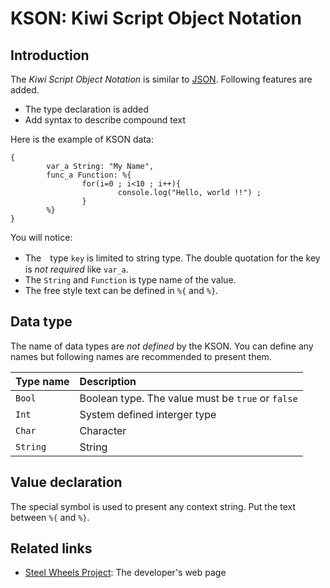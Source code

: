 # KSON: Kiwi Script Object Notation
## Introduction
The _Kiwi Script Object Notation_ is similar to [JSON](https://www.json.org/json-en.html).
Following features are added.
* The type declaration is added
* Add syntax to describe compound text

Here is the example of KSON data:
````
{
        var_a String: "My Name",
        func_a Function: %{
                for(i=0 ; i<10 ; i++){
                        console.log("Hello, world !!") ;
                }
        %}
}
````

You will notice:
* The　type `key` is limited to string type. The double quotation for the key is *not required* like `var_a`.
* The `String` and `Function` is type name of the value.
* The free style text can be defined in `%{` and `%}`.

## Data type
The name of data types are _not defined_ by the KSON.
You can define any names but following names are recommended
to present them.

|Type name      |Description                                            |
|:---           |:---                                                   |
|`Bool`         |Boolean type. The value must be `true` or `false`      |
|`Int`          |System defined interger type                           |
|`Char`         |Character                                              |
|`String`       |String                                                 |


## Value declaration
The special symbol is used to present any context string.
Put the text between `%{` and `%}`.

## Related links
* [Steel Wheels Project](https://steelwheels.github.io): The developer's web page
